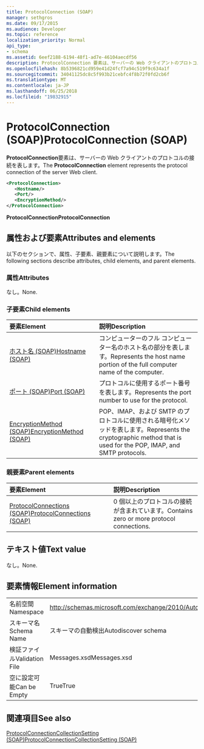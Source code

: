 ```yaml
---
title: ProtocolConnection (SOAP)
manager: sethgros
ms.date: 09/17/2015
ms.audience: Developer
ms.topic: reference
localization_priority: Normal
api_type:
- schema
ms.assetid: 6eef2188-6194-48f1-ad7e-46104aecdf56
description: ProtocolConnection 要素は、サーバーの Web クライアントのプロトコルの接続を表します。
ms.openlocfilehash: 8b5396821cd959e41d24fcf7a94c519f9c634a1f
ms.sourcegitcommit: 34041125dc8c5f993b21cebfc4f8b72f0fd2cb6f
ms.translationtype: MT
ms.contentlocale: ja-JP
ms.lasthandoff: 06/25/2018
ms.locfileid: "19832915"
---
```

# <a name="protocolconnection-soap"></a><span data-ttu-id="5dd18-103">ProtocolConnection (SOAP)</span><span class="sxs-lookup"><span data-stu-id="5dd18-103">ProtocolConnection (SOAP)</span></span>

<span data-ttu-id="5dd18-104">**ProtocolConnection**要素は、サーバーの Web クライアントのプロトコルの接続を表します。</span><span class="sxs-lookup"><span data-stu-id="5dd18-104">The **ProtocolConnection** element represents the protocol connection of the server Web client.</span></span> 
  
```XML
<ProtocolConnection>
   <Hostname/>
   <Port/>
   <EncryptionMethod/>
</ProtocolConnection>
```

 <span data-ttu-id="5dd18-105">**ProtocolConnection**</span><span class="sxs-lookup"><span data-stu-id="5dd18-105">**ProtocolConnection**</span></span>
## <a name="attributes-and-elements"></a><span data-ttu-id="5dd18-106">属性および要素</span><span class="sxs-lookup"><span data-stu-id="5dd18-106">Attributes and elements</span></span>

<span data-ttu-id="5dd18-107">以下のセクションで、属性、子要素、親要素について説明します。</span><span class="sxs-lookup"><span data-stu-id="5dd18-107">The following sections describe attributes, child elements, and parent elements.</span></span>
  
### <a name="attributes"></a><span data-ttu-id="5dd18-108">属性</span><span class="sxs-lookup"><span data-stu-id="5dd18-108">Attributes</span></span>

<span data-ttu-id="5dd18-109">なし。</span><span class="sxs-lookup"><span data-stu-id="5dd18-109">None.</span></span>
  
### <a name="child-elements"></a><span data-ttu-id="5dd18-110">子要素</span><span class="sxs-lookup"><span data-stu-id="5dd18-110">Child elements</span></span>

|<span data-ttu-id="5dd18-111">**要素**</span><span class="sxs-lookup"><span data-stu-id="5dd18-111">**Element**</span></span>|<span data-ttu-id="5dd18-112">**説明**</span><span class="sxs-lookup"><span data-stu-id="5dd18-112">**Description**</span></span>|
|:-----|:-----|
|[<span data-ttu-id="5dd18-113">ホスト名 (SOAP)</span><span class="sxs-lookup"><span data-stu-id="5dd18-113">Hostname (SOAP)</span></span>](hostname-soap.md) <br/> |<span data-ttu-id="5dd18-114">コンピューターのフル コンピューター名のホスト名の部分を表します。</span><span class="sxs-lookup"><span data-stu-id="5dd18-114">Represents the host name portion of the full computer name of the computer.</span></span>  <br/> |
|[<span data-ttu-id="5dd18-115">ポート (SOAP)</span><span class="sxs-lookup"><span data-stu-id="5dd18-115">Port (SOAP)</span></span>](port-soap.md) <br/> |<span data-ttu-id="5dd18-116">プロトコルに使用するポート番号を表します。</span><span class="sxs-lookup"><span data-stu-id="5dd18-116">Represents the port number to use for the protocol.</span></span>  <br/> |
|[<span data-ttu-id="5dd18-117">EncryptionMethod (SOAP)</span><span class="sxs-lookup"><span data-stu-id="5dd18-117">EncryptionMethod (SOAP)</span></span>](encryptionmethod-soap.md) <br/> |<span data-ttu-id="5dd18-118">POP、IMAP、および SMTP のプロトコルに使用される暗号化メソッドを表します。</span><span class="sxs-lookup"><span data-stu-id="5dd18-118">Represents the cryptographic method that is used for the POP, IMAP, and SMTP protocols.</span></span>  <br/> |
   
### <a name="parent-elements"></a><span data-ttu-id="5dd18-119">親要素</span><span class="sxs-lookup"><span data-stu-id="5dd18-119">Parent elements</span></span>

|<span data-ttu-id="5dd18-120">**要素**</span><span class="sxs-lookup"><span data-stu-id="5dd18-120">**Element**</span></span>|<span data-ttu-id="5dd18-121">**説明**</span><span class="sxs-lookup"><span data-stu-id="5dd18-121">**Description**</span></span>|
|:-----|:-----|
|[<span data-ttu-id="5dd18-122">ProtocolConnections (SOAP)</span><span class="sxs-lookup"><span data-stu-id="5dd18-122">ProtocolConnections (SOAP)</span></span>](protocolconnections-soap.md) <br/> |<span data-ttu-id="5dd18-123">0 個以上のプロトコルの接続が含まれています。</span><span class="sxs-lookup"><span data-stu-id="5dd18-123">Contains zero or more protocol connections.</span></span>  <br/> |
   
## <a name="text-value"></a><span data-ttu-id="5dd18-124">テキスト値</span><span class="sxs-lookup"><span data-stu-id="5dd18-124">Text value</span></span>

<span data-ttu-id="5dd18-125">なし。</span><span class="sxs-lookup"><span data-stu-id="5dd18-125">None.</span></span>
  
## <a name="element-information"></a><span data-ttu-id="5dd18-126">要素情報</span><span class="sxs-lookup"><span data-stu-id="5dd18-126">Element information</span></span>

|||
|:-----|:-----|
|<span data-ttu-id="5dd18-127">名前空間</span><span class="sxs-lookup"><span data-stu-id="5dd18-127">Namespace</span></span>  <br/> |http://schemas.microsoft.com/exchange/2010/Autodiscover  <br/> |
|<span data-ttu-id="5dd18-128">スキーマ名</span><span class="sxs-lookup"><span data-stu-id="5dd18-128">Schema Name</span></span>  <br/> |<span data-ttu-id="5dd18-129">スキーマの自動検出</span><span class="sxs-lookup"><span data-stu-id="5dd18-129">Autodiscover schema</span></span>  <br/> |
|<span data-ttu-id="5dd18-130">検証ファイル</span><span class="sxs-lookup"><span data-stu-id="5dd18-130">Validation File</span></span>  <br/> |<span data-ttu-id="5dd18-131">Messages.xsd</span><span class="sxs-lookup"><span data-stu-id="5dd18-131">Messages.xsd</span></span>  <br/> |
|<span data-ttu-id="5dd18-132">空に設定可能</span><span class="sxs-lookup"><span data-stu-id="5dd18-132">Can be Empty</span></span>  <br/> |<span data-ttu-id="5dd18-133">True</span><span class="sxs-lookup"><span data-stu-id="5dd18-133">True</span></span>  <br/> |
   
## <a name="see-also"></a><span data-ttu-id="5dd18-134">関連項目</span><span class="sxs-lookup"><span data-stu-id="5dd18-134">See also</span></span>



[<span data-ttu-id="5dd18-135">ProtocolConnectionCollectionSetting (SOAP)</span><span class="sxs-lookup"><span data-stu-id="5dd18-135">ProtocolConnectionCollectionSetting (SOAP)</span></span>](protocolconnectioncollectionsetting-soap.md)

